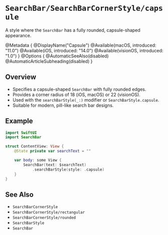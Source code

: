 # ``SearchBar/SearchBarCornerStyle/capsule``

A style where the `SearchBar` has a fully rounded, capsule-shaped appearance.

@Metadata {
    @DisplayName("Capsule")
    @Available(macOS, introduced: "11.0")
    @Available(iOS, introduced: "14.0")
    @Available(visionOS, introduced: "1.0")
}
@Options {
    @AutomaticSeeAlso(disabled)
    @AutomaticArticleSubheading(disabled)
}

## Overview

- Specifies a capsule-shaped `SearchBar` with fully rounded edges.
- Provides a corner radius of 18 (iOS, macOS) or 22 (visionOS).
- Used with the `searchBarStyle(_:)` modifier or `SearchBarStyle.capsule`.
- Suitable for modern, pill-like search bar designs.

## Example

```swift
import SwiftUI
import SearchBar

struct ContentView: View {
    @State private var searchText = ""

    var body: some View {
        SearchBar(text: $searchText)
            .searchBarStyle(style: .capsule)
    }
}
```

## See Also

- ``SearchBarCornerStyle``
- ``SearchBarCornerStyle/rectangular``
- ``SearchBarCornerStyle/rounded``
- ``SearchBarStyle``
- ``SearchBar``
